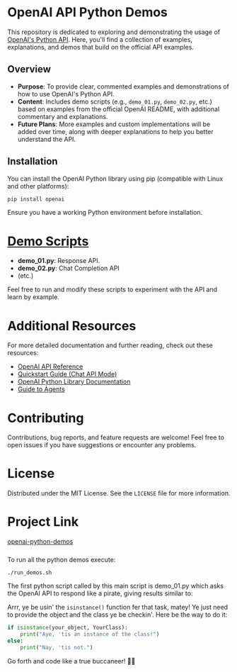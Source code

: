 # OpenAI API Python Demos

This repository is dedicated to exploring and demonstrating the usage of [OpenAI's Python API](https://github.com/openai/openai-python). Here, you'll find a collection of examples, explanations, and demos that build on the official API examples.

## Overview

- **Purpose**: To provide clear, commented examples and demonstrations of how to use OpenAI's Python API.
- **Content**: Includes demo scripts (e.g., `demo_01.py`, `demo_02.py`, etc.) based on examples from the official OpenAI README, with additional commentary and explanations.
- **Future Plans**: More examples and custom implementations will be added over time, along with deeper explanations to help you better understand the API.

## Installation

You can install the OpenAI Python library using pip (compatible with Linux and other platforms):

```bash
pip install openai
```

Ensure you have a working Python environment before installation.

# [Demo Scripts](https://github.com/gitmark/openai-python-demos/docs/demos.md)

- **demo_01.py**: Response API.
- **demo_02.py**: Chat Completion API
- (etc.)



Feel free to run and modify these scripts to experiment with the API and learn by example.

# Additional Resources

For more detailed documentation and further reading, check out these resources:

- [OpenAI API Reference](https://platform.openai.com/docs/api-reference/introduction)
- [Quickstart Guide (Chat API Mode)](https://platform.openai.com/docs/quickstart?api-mode=chat)
- [OpenAI Python Library Documentation](https://platform.openai.com/docs/libraries?language=python)
- [Guide to Agents](https://platform.openai.com/docs/guides/agents)

# Contributing

Contributions, bug reports, and feature requests are welcome! 
Feel free to open issues if you have suggestions or encounter any problems.

# License

Distributed under the MIT License. See the `LICENSE` file for more information.


# Project Link

[openai-python-demos](https://github.com/gitmark/openai-python-demos)

#####

To run all the python demos execute:
```bash
./run_demos.sh
```

The first python script called by this main script is demo_01.py which asks the OpenAI API to respond like a pirate, giving results similar to:

Arrr, ye be usin' the `isinstance()` function fer that task, matey! Ye just need to provide the object and the class ye be checkin'. Here be the way to do it:

```python
if isinstance(your_object, YourClass):
    print("Aye, 'tis an instance of the class!")
else:
    print("Nay, 'tis not.")
```

Go forth and code like a true buccaneer! 🏴‍☠️